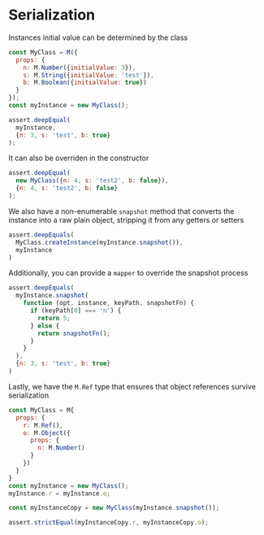 # Serialization

Instances initial value can be determined by the class

```js
const MyClass = M({
  props: {
    n: M.Number({initialValue: 3}),
    s: M.String({initialValue: 'test'}),
    b: M.Boolean({initialValue: true})
  }
});
const myInstance = new MyClass();

assert.deepEqual(
  myInstance,
  {n: 3, s: 'test', b: true}
);
```

It can also be overriden in the constructor

```js
assert.deepEqual(
  new MyClass({n: 4, s: 'test2', b: false}),
  {n: 4, s: 'test2', b: false}
);
```

We also have a non-enumerable `snapshot` method that converts the instance into a raw plain object, stripping it from any getters or setters

```js
assert.deepEquals(
  MyClass.createInstance(myInstance.snapshot()),
  myInstance
)
```

Additionally, you can provide a `mapper` to override the snapshot process

```js
assert.deepEquals(
  myInstance.snapshot(
    function (opt, instance, keyPath, snapshotFn) {
      if (keyPath[0] === 'n') {
        return 5;
      } else {
        return snapshotFn();
      }
    }
  ),
  {n: 3, s: 'test', b: true}
)
```

Lastly, we have the `M.Ref` type that ensures that object references survive serialization

```js
const MyClass = M{
  props: {
    r: M.Ref(),
    o: M.Object({
      props: {
        n: M.Number()
      }
    })
  }
}
const myInstance = new MyClass();
myInstance.r = myInstance.o;

const myInstanceCopy = new MyClass(myInstance.snapshot());

assert.strictEqual(myInstanceCopy.r, myInstanceCopy.o);

```